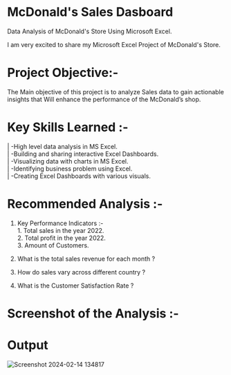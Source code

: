# McDonald's Sales Dasboard
Data Analysis of McDonald's Store Using Microsoft Excel.

I am very excited to share my Microsoft Excel Project of McDonald's Store.

# Project Objective:-
The Main objective of this project is to analyze Sales data to gain 
actionable insights that Will enhance the performance of the McDonald’s shop.


# Key Skills Learned :-
| -High level data analysis in MS Excel.     
| -Building and sharing interactive Excel Dashboards.     
| -Visualizing data with charts in MS Excel.      
| -Identifying business problem using Excel.       
| -Creating Excel Dashboards with various visuals.       

# Recommended Analysis :-
1. Key Performance Indicators :-        
             1. Total sales in the year 2022.        
             2. Total profit in the year 2022.      
             3. Amount of Customers.        

2. What is the total sales revenue for each month ?
3. How do sales vary across different country ?
4. What is the Customer Satisfaction Rate ?


# Screenshot of the Analysis :-
# Output
![Screenshot 2024-02-14 134817](https://github.com/MyProjects-5/McDonald-s-Sales-Dashboard/assets/140932670/70e7df07-8d87-446e-83c5-c297c950d08f)


